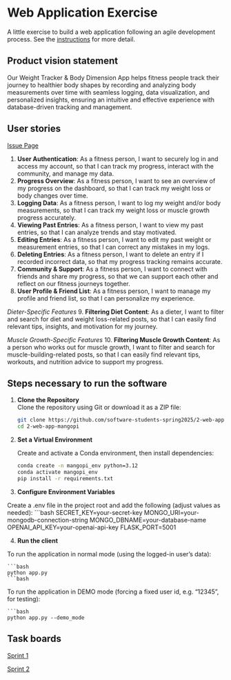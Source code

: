 # Web Application Exercise

A little exercise to build a web application following an agile development process. See the [instructions](instructions.md) for more detail.

## Product vision statement

Our Weight Tracker & Body Dimension App helps fitness people track their journey to healthier body shapes by recording and analyzing body measurements over time with seamless logging, data visualization, and personalized insights, ensuring an intuitive and effective experience with database-driven tracking and management.
## User stories
[Issue Page](https://github.com/software-students-spring2025/2-web-app-mangopi/issues)
1. **User Authentication**: As a fitness person, I want to securely log in and access my account, so that I can track my progress, interact with the community, and manage my data.
2. **Progress Overview**: As a fitness person, I want to see an overview of my progress on the dashboard, so that I can track my weight loss or body changes over time.
3. **Logging Data**: As a fitness person, I want to log my weight and/or body measurements, so that I can track my weight loss or muscle growth progress accurately.
4. **Viewing Past Entries**: As a fitness person, I want to view my past entries, so that I can analyze trends and stay motivated.
5. **Editing Entries**: As a fitness person, I want to edit my past weight or measurement entries, so that I can correct any mistakes in my logs.
6. **Deleting Entries**: As a fitness person, I want to delete an entry if I recorded incorrect data, so that my progress tracking remains accurate.
7. **Community & Support**: As a fitness person, I want to connect with friends and share my progress, so that we can support each other and reflect on our fitness journeys together.
8. **User Profile & Friend List**: As a fitness person, I want to manage my profile and friend list, so that I can personalize my experience.

_Dieter-Specific Features_
9. **Filtering Diet Content**: As a dieter, I want to filter and search for diet and weight loss-related posts, so that I can easily find relevant tips, insights, and motivation for my journey.

_Muscle Growth-Specific Features_
10. **Filtering Muscle Growth Content**: As a person who works out for muscle growth, I want to filter and search for muscle-building-related posts, so that I can easily find relevant tips, workouts, and nutrition advice to support my progress.

## Steps necessary to run the software

1. **Clone the Repository**  
   Clone the repository using Git or download it as a ZIP file:  
   ```bash
   git clone https://github.com/software-students-spring2025/2-web-app-mangopi.git
   cd 2-web-app-mangopi

2. **Set a Virtual Environment**


    Create and activate a Conda environment, then install dependencies:

    ```bash
    conda create -n mangopi_env python=3.12
    conda activate mangopi_env
    pip install -r requirements.txt

3. **Configure Environment Variables**


Create a .env file in the project root and add the following (adjust values as needed):
    ```bash
    SECRET_KEY=your-secret-key
    MONGO_URI=your-mongodb-connection-string
    MONGO_DBNAME=your-database-name
    OPENAI_API_KEY=your-openai-api-key
    FLASK_PORT=5001   

4. **Run the client**

To run the application in normal mode (using the logged-in user’s data):

    ```bash
    python app.py
    ```bash

To run the application in DEMO mode (forcing a fixed user id, e.g. “12345”, for testing):

    ```bash
    python app.py --demo_mode


## Task boards

[Sprint 1](https://github.com/orgs/software-students-spring2025/projects/18)

[Sprint 2](https://github.com/orgs/software-students-spring2025/projects/103)
